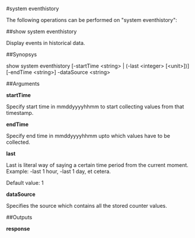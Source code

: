 #system eventhistory

The following operations can be performed on "system eventhistory":


##show system eventhistory

Display events in  historical data.


##Synopsys

show system eventhistory [-startTime &lt;string> | (-last &lt;integer>  [&lt;unit>])] [-endTime &lt;string>] -dataSource &lt;string>


##Arguments

<b>startTime</b>
Specify start time in mmddyyyyhhmm to start collecting values from that timestamp.

<b>endTime</b>
Specify end time in mmddyyyyhhmm upto which values have to be collected.

<b>last</b>
Last is literal way of saying a certain time period from the current moment. Example: -last 1 hour, -last 1 day, et cetera.
Default value: 1

<b>dataSource</b>
Specifies the source which contains all the stored counter values.



##Outputs

<b>response</b>



